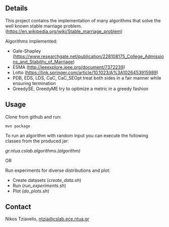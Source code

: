 Details
-------
This project contains the implementation of many algorithms that solve the well known stable marriage problem. (https://en.wikipedia.org/wiki/Stable_marriage_problem)

Algorithms implemented:
* Gale-Shapley (https://www.researchgate.net/publication/228108175_College_Admissions_and_Stability_of_Marriage)
* ESMA (http://ieeexplore.ieee.org/document/7372239)
* Lotto (https://link.springer.com/article/10.1023/A%3A1026453915989)
* PDB, EDS, LDS, CaC, CaC_SEOpt treat both sides in a fair manner while ensuring termination
* GreedySE, GreedyME try to optimize a metric in a greedy fashion

Usage
-----
Clone from github and run:
```
mvn package
```
To run an algorithm with random input you can execute the following classes from the produced jar:

*gr.ntua.cslab.algorithms.(algorithm)*

OR

Run experiments for diverse distributions and plot:
* Create datasets (*create_data.sh*)
* Run (*run_experiments.sh*)
* Plot (*do_plots.sh*)

Contact
-------
Nikos Tziavelis, ntzia@cslab.ece.ntua.gr
